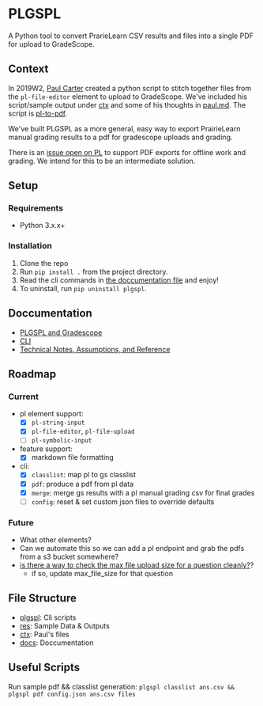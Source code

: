 # PLGSPL

A Python tool to convert PrarieLearn CSV results and files into a single PDF for upload to GradeScope.

## Context

In 2019W2, [Paul Carter](https://www.cs.ubc.ca/people/paul-carter) created a python script to stitch together files from the `pl-file-editor` element to upload to GradeScope. We've included his script/sample output under [ctx](ctx) and some of his thoughts in [paul.md](ctx/paul.md). The script is [pl-to-pdf](ctx/pl-to-pdf.py).

We've built PLGSPL as a more general, easy way to export PrairieLearn manual grading results to a pdf for gradescope uploads and grading.

There is an [issue open on PL](https://github.com/PrairieLearn/PrairieLearn/issues/2104) to support PDF exports for offline work and grading. We intend for this to be an intermediate solution.

## Setup

### Requirements

- Python 3.x.x+

### Installation

1. Clone the repo
2. Run `pip install .` from the project directory.
3. Read the cli commands in [the doccumentation file](docs/CLI.md) and enjoy!
4. To uninstall, run `pip uninstall plgspl`.

## Doccumentation

- [PLGSPL and Gradescope](docs/GRADESCOPE.md)
- [CLI](docs/CLI.md)
- [Technical Notes, Assumptions, and Reference](docs/NOTES.md)

## Roadmap

### Current

- pl element support:
  - [x] `pl-string-input`
  - [x] `pl-file-editor`, `pl-file-upload`
  - [ ] `pl-symbolic-input`
- feature support:
  - [x] markdown file formatting
- cli:
  - [x] `classlist`: map pl to gs classlist
  - [x] `pdf`: produce a pdf from pl data
  - [x] `merge`: merge gs results with a pl manual grading csv for final grades
  - [ ] `config`: reset & set custom json files to override defaults

### Future

- What other elements?
- Can we automate this so we can add a pl endpoint and grab the pdfs from a s3 bucket somewhere?
- [is there a way to check the max file upload size for a question cleanly?](https://stackoverflow.com/questions/845058/how-to-get-line-count-of-a-large-file-cheaply-in-python)?
  - if so, update max_file_size for that question

## File Structure

- [plgspl](plgspl): Cli scripts
- [res](res): Sample Data & Outputs
- [ctx](ctx): Paul's files
- [docs](docs): Doccumentation

## Useful Scripts

Run sample pdf && classlist generation: `plgspl classlist ans.csv && plgspl pdf config.json ans.csv files`
